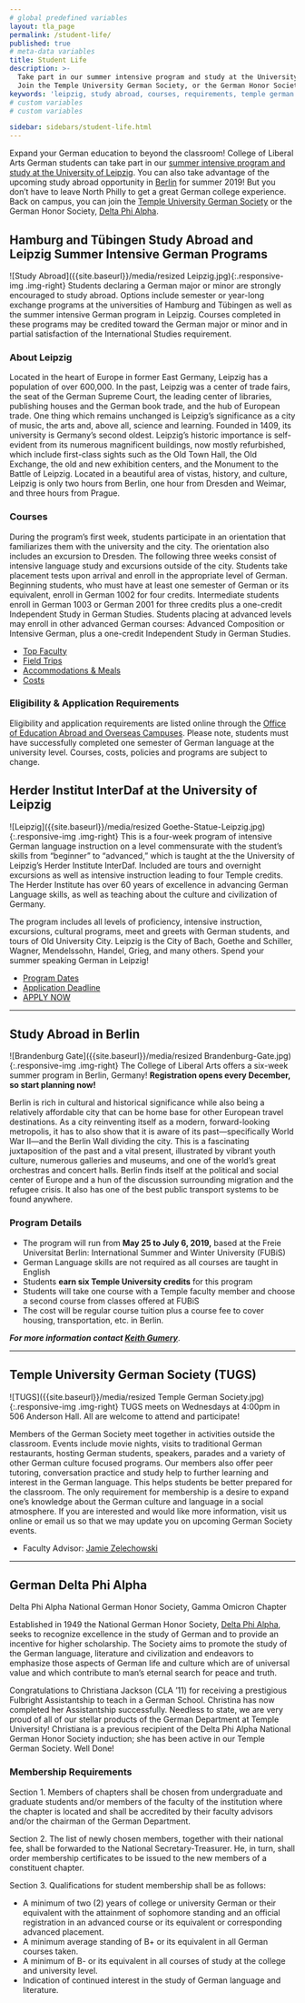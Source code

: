 ```yaml
---
# global predefined variables
layout: tla_page
permalink: /student-life/
published: true
# meta-data variables
title: Student Life
description: >-
  Take part in our summer intensive program and study at the University of Leipzig, or study abroad in Berlin.
  Join the Temple University German Society, or the German Honor Society, Delta Phi Alpha, at the College of Liberal Arts.
keywords: 'leipzig, study abroad, courses, requirements, temple german society, delta phi alpha'
# custom variables
# custom variables

sidebar: sidebars/student-life.html
---
```

Expand your German education to beyond the classroom! College of Liberal Arts German students can take part in our [summer intensive program and study at the University of Leipzig](#summer-intensive-german-program-in-leipzig). You can also take advantage of the upcoming study abroad opportunity in [Berlin](#study-abroad-in-berlin) for summer 2019! But you don’t have to leave North Philly to get a great German college experience. Back on campus, you can join the [Temple University German Society](#temple-university-german-society-tugs) or the German Honor Society, [Delta Phi Alpha](#delta-phi-alpha).

## Hamburg and Tübingen Study Abroad and Leipzig Summer Intensive German Programs
![Study Abroad]({{site.baseurl}}/media/resized Leipzig.jpg){:.responsive-img .img-right}
Students declaring a German major or minor are strongly encouraged to study abroad. Options include semester or year-long exchange programs at the universities of Hamburg and Tübingen as well as the summer intensive German program in Leipzig. Courses completed in these programs may be credited toward the German major or minor and in partial satisfaction of the International Studies requirement.

### About Leipzig
Located in the heart of Europe in former East Germany, Leipzig has a population of over 600,000. In the past, Leipzig was a center of trade fairs, the seat of the German Supreme Court, the leading center of libraries, publishing houses and the German book trade, and the hub of European trade. One thing which remains unchanged is Leipzig’s significance as a city of music, the arts and, above all, science and learning. Founded in 1409, its university is Germany’s second oldest. Leipzig’s historic importance is self-evident from its numerous magnificent buildings, now mostly refurbished, which include first-class sights such as the Old Town Hall, the Old Exchange, the old and new exhibition centers, and the Monument to the Battle of Leipzig. Located in a beautiful area of vistas, history, and culture, Leipzig is only two hours from Berlin, one hour from Dresden and Weimar, and three hours from Prague.

### Courses
During the program’s first week, students participate in an orientation that familiarizes them with the university and the city. The orientation also includes an excursion to Dresden. The following three weeks consist of intensive language study and excursions outside of the city. Students take placement tests upon arrival and enroll in the appropriate level of German. Beginning students, who must have at least one semester of German or its equivalent, enroll in German 1002 for four credits. Intermediate students enroll in German 1003 or German 2001 for three credits plus a one-credit Independent Study in German Studies. Students placing at advanced levels may enroll in other advanced German courses: Advanced Composition or Intensive German, plus a one-credit Independent Study in German Studies.

- [Top Faculty](https://studyabroad.temple.edu/faculty/temple-summer-in-germany)
- [Field Trips](https://studyabroad.temple.edu/sites/temple-summer-in-germany/enrichment)
- [Accommodations & Meals](https://studyabroad.temple.edu/sites/temple-summer-in-germany/living-in-leipzig)
- [Costs](http://studyabroad.temple.edu/summer-programs-costs-scholarships-and-financial-aid)

### Eligibility & Application Requirements
Eligibility and application requirements are listed online through the [Office of Education Abroad and Overseas Campuses](http://studyabroad.temple.edu/temple-summer-in-germany-application-requirements). Please note, students must have successfully completed one semester of German language at the university level. Courses, costs, policies and programs are subject to change.

## Herder Institut InterDaf at the University of Leipzig
![Leipzig]({{site.baseurl}}/media/resized Goethe-Statue-Leipzig.jpg){:.responsive-img .img-right}
This is a four-week program of intensive German language instruction on a level commensurate with the student’s skills from “beginner” to “advanced,” which is taught at the the University of Leipzig’s Herder Institute InterDaf. Included are tours and overnight excursions as well as intensive instruction leading to four Temple credits. The Herder Institute has over 60 years of excellence in advancing German Language skills, as well as teaching about the culture and civilization of Germany.

The program includes all levels of proficiency, intensive instruction, excursions, cultural programs, meet and greets with German students, and tours of Old University City. Leipzig is the City of Bach, Goethe and Schiller, Wagner, Mendelssohn, Handel, Grieg, and many others. Spend your summer speaking German in Leipzig!

- [Program Dates](https://studyabroad.temple.edu/node/572/) <br>
- [Application Deadline](https://studyabroad.temple.edu/application-deadlines) <br>
- [APPLY NOW](https://studyabroad.temple.edu/sites/temple-summer-in-germany)

___

## Study Abroad in Berlin
![Brandenburg Gate]({{site.baseurl}}/media/resized Brandenburg-Gate.jpg){:.responsive-img .img-right}
The College of Liberal Arts offers a six-week summer program in Berlin, Germany! **Registration opens every December, so start planning now!**

Berlin is rich in cultural and historical significance while also being a relatively affordable city that can be home base for other European travel destinations. As a city reinventing itself as a modern, forward-looking metropolis, it has to also show that it is aware of its past—specifically World War II—and the Berlin Wall dividing the city. This is a fascinating juxtaposition of the past and a vital present, illustrated by vibrant youth culture, numerous galleries and museums, and one of the world’s great orchestras and concert halls. Berlin finds itself at the political and social center of Europe and a hun of the discussion surrounding migration and the refugee crisis. It also has one of the best public transport systems to be found anywhere.

### Program Details
- The program will run from **May 25 to July 6, 2019,** based at the Freie Universitat Berlin: International Summer and Winter University (FUBiS)
- German Language skills are not required as all courses are taught in English
- Students **earn six Temple University credits** for this program
- Students will take one course with a Temple faculty member and choose a second course from classes offered at FUBiS
- The cost will be regular course tuition plus a course fee to cover housing, transportation, etc. in Berlin.

**_For more information contact [Keith Gumery](mailto:gumery@temple.edu)_**.

___

## Temple University German Society (TUGS)
![TUGS]({{site.baseurl}}/media/resized Temple German Society.jpg){:.responsive-img .img-right}
TUGS meets on Wednesdays at 4:00pm in 506 Anderson Hall. All are welcome to attend and participate!

Members of the German Society meet together in activities outside the classroom. Events include movie nights, visits to traditional German restaurants, hosting German students, speakers, parades and a variety of other German culture focused programs. Our members also offer peer tutoring, conversation practice and study help to further learning and interest in the German language. This helps students be better prepared for the classroom. The only requirement for membership is a desire to expand one’s knowledge about the German culture and language in a social atmosphere. If you are interested and would like more information, visit us online or email us so that we may update you on upcoming German Society events.

- Faculty Advisor: [Jamie Zelechowski](mailto:jamie.zelechowski@temple.edu)

___

## German Delta Phi Alpha
Delta Phi Alpha National German Honor Society, Gamma Omicron Chapter

Established in 1949 the National German Honor Society, [Delta Phi Alpha](http://www.deltaphialpha.org/), seeks to recognize excellence in the study of German and to provide an incentive for higher scholarship. The Society aims to promote the study of the German language, literature and civilization and endeavors to emphasize those aspects of German life and culture which are of universal value and which contribute to man’s eternal search for peace and truth.

Congratulations to Christiana Jackson (CLA ’11) for receiving a prestigious Fulbright Assistantship to teach in a German School. Christina has now completed her Assistantship successfully. Needless to state, we are very proud of all of our stellar products of the German Department at Temple University! Christiana is a previous recipient of the Delta Phi Alpha National German Honor Society induction; she has been active in our Temple German Society. Well Done!

### Membership Requirements
Section 1. Members of chapters shall be chosen from undergraduate and graduate students and/or members of the faculty of the institution where the chapter is located and shall be accredited by their faculty advisors and/or the chairman of the German Department.

Section 2. The list of newly chosen members, together with their national fee, shall be forwarded to the National Secretary-Treasurer. He, in turn, shall order membership certificates to be issued to the new members of a constituent chapter.

Section 3. Qualifications for student membership shall be as follows:
- A minimum of two (2) years of college or university German or their equivalent with the attainment of sophomore standing and an official registration in an advanced course or its equivalent or corresponding advanced placement.
- A minimum average standing of B+ or its equivalent in all German courses taken.
- A minimum of B- or its equivalent in all courses of study at the college and university level.
- Indication of continued interest in the study of German language and literature.
